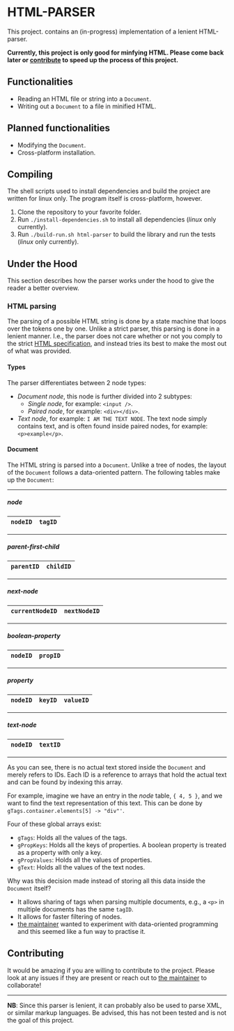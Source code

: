 # HTML-PARSER

This project. contains an (in-progress) implementation of a lenient HTML-parser.

**Currently, this project is only good for minfying HTML. Please come back later or [contribute](#contributing) to speed up the process of this project.**

## Functionalities
- Reading an HTML file or string into a `Document`.
- Writing out a `Document` to a file in minified HTML.

## Planned functionalities
- Modifying the `Document`.
- Cross-platform installation.

## Compiling
The shell scripts used to install dependencies and build the project are written for linux only. The program itself is cross-platform, however.
1. Clone the repository to your favorite folder.
2. Run ```./install-dependencies.sh``` to install all dependencies (*linux* only currently).
2. Run ```./build-run.sh html-parser``` to build the library and run the tests (*linux* only currently).


## Under the Hood

This section describes how the parser works under the hood to give the reader a better overview.

### HTML parsing

The parsing of a possible HTML string is done by a state machine that loops over the tokens one by one. Unlike a strict parser, this parsing is done in a lenient manner. I.e., the parser does not care whether or not you comply to the strict [HTML specification](https://html.spec.whatwg.org/), and instead tries its best to make the most out of what was provided.

#### Types

The parser differentiates between 2 node types:
- *Document node*, this node is further divided into 2 subtypes:
    - *Single node*, for example: ```<input />```.
    - *Paired node*, for example: ```<div></div>```.
- *Text node*, for example: ```I AM THE TEXT NODE```. The text node simply contains text, and is often found inside paired nodes, for example: ```<p>example</p>```. 

#### Document

The HTML string is parsed into a `Document`. Unlike a tree of nodes, the layout of the `Document` follows a data-oriented pattern. The following tables make up the `Document`:

---
##### node
```nodeID``` | ```tagID``` 
---|---
---

##### parent-first-child
```parentID``` | ```childID```
---|---
---

##### next-node
```currentNodeID``` | ```nextNodeID```  
---|---
---

##### boolean-property
```nodeID``` | ```propID```  
---|---
---

##### property
```nodeID``` | ```keyID``` | ```valueID```  
---|---|---
---

##### text-node
```nodeID``` | ```textID``` 
---|---
---

As you can see, there is no actual text stored inside the `Document` and merely refers to IDs. Each ID is a reference to arrays that hold the actual text and can be found by indexing this array. 

For example, imagine we have an entry in the *node* table, ```{ 4, 5 }```, and we want to find the text representation of this text. This can be done by ```gTags.container.elements[5] -> "div"'```.

Four of these global arrays exist:
- ```gTags```: Holds all the values of the tags.
- ```gPropKeys```: Holds all the keys of properties. A boolean property is treated as a property with only a key.
- ```gPropValues```: Holds all the values of properties.
- ```gText```: Holds all the values of the text nodes.

Why was this decision made instead of storing all this data inside the `Document` itself?
- It allows sharing of tags when parsing multiple documents, e.g., a ```<p>``` in multiple documents has the same ```tagID```.
- It allows for faster filtering of nodes.
- [the maintainer](https://github.com/florianmarkusse) wanted to experiment with data-oriented programming and this seemed like a fun way to practise it.


## Contributing
It would be amazing if you are willing to contribute to the project. Please look at any issues if they are present or reach out to [the maintainer](https://github.com/florianmarkusse) to collaborate!

---
**NB**: Since this parser is lenient, it can probably also be used to parse XML, or similar markup languages. Be advised, this has not been tested and is not the goal of this project.

